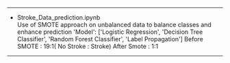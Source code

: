 <hr>
<ul>
<li>Stroke_Data_prediction.ipynb</li>
Use of SMOTE approach on unbalanced data to balance classes and enhance prediction
'Model': ['Logistic Regression', 'Decision Tree Classifier', 'Random Forest Classifier', 'Label Propagation']
Before SMOTE : 19:1( No Stroke : Stroke)
After Smote : 1:1
</ul>
<hr>
